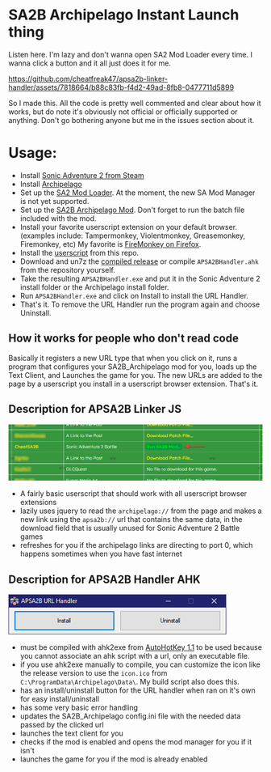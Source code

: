 # SA2B Archipelago Instant Launch thing
Listen here. I'm lazy and don't wanna open SA2 Mod Loader every time. I wanna click a button and it all just does it for me.


https://github.com/cheatfreak47/apsa2b-linker-handler/assets/7818664/b88c83fb-f4d2-49ad-8fb8-0477711d5899


So I made this. All the code is pretty well commented and clear about how it works, but do note it's obviously not official or officially supported or anything. Don't go bothering anyone but me in the issues section about it.

# Usage:
 - Install [Sonic Adventure 2 from Steam](https://store.steampowered.com/app/213610/Sonic_Adventure_2/)
 - Install [Archipelago](https://archipelago.gg)
 - Set up the [SA2 Mod Loader](https://mm.reimuhakurei.net/sa2mods/SA2ModLoader.7z). At the moment, the new SA Mod Manager is not yet supported.
 - Set up the [SA2B Archipelago Mod](https://archipelago.gg/tutorial/Sonic%20Adventure%202%20Battle/setup/en). Don't forget to run the batch file included with the mod.
 - Install your favorite userscript extension on your default browser. (examples include: Tampermonkey, Violentmonkey, Greasemonkey, Firemonkey, etc) My favorite is [FireMonkey on Firefox](https://addons.mozilla.org/en-US/firefox/addon/firemonkey/).
 - Install the [userscript](https://raw.githubusercontent.com/cheatfreak47/apsa2b-linker-handler/main/APSA2BLinker.user.js) from this repo.
 - Download and un7z the [compiled release](https://github.com/cheatfreak47/apsa2b-linker-handler/releases) or compile `APSA2BHandler.ahk` from the repository yourself.
 - Take the resulting `APSA2BHandler.exe` and put it in the Sonic Adventure 2 install folder or the Archipelago install folder.
 - Run `APSA2BHandler.exe` and click on Install to install the URL Handler.
 - That's it. To remove the URL Handler run the program again and choose Uninstall.

## How it works for people who don't read code
Basically it registers a new URL type that when you click on it, runs a program that configures your SA2B_Archipelago mod for you, loads up the Text Client, and Launches the game for you. The new URLs are added to the page by a userscript you install in a userscript browser extension. That's it.

## Description for APSA2B Linker JS
![Image of Linker in Action](https://raw.githubusercontent.com/cheatfreak47/apsa2b-linker-handler/main/APSA2BLinker.png)
 - A fairly basic userscript that should work with all userscript browser extensions
 - lazily uses jquery to read the `archipelago://` from the page and makes a new link using the `apsa2b://` url that contains the same data, in the download field that is usually unused for Sonic Adventure 2 Battle games
 - refreshes for you if the archipelago links are directing to port 0, which happens sometimes when you have fast internet

## Description for APSA2B Handler AHK
![Image of URL Handler](https://raw.githubusercontent.com/cheatfreak47/apsa2b-linker-handler/main/APSA2BHandler.png)
 - must be compiled with ahk2exe from [AutoHotKey 1.1](https://www.autohotkey.com/download/ahk-install.exe) to be used because you cannot associate an ahk script with a url, only an executable file.
 - if you use ahk2exe manually to compile, you can customize the icon like the release version to use the `icon.ico` from `C:\ProgramData\Archipelago\Data\`. My build script also does this.
 - has an install/uninstall button for the URL handler when ran on it's own for easy install/uninstall
 - has some very basic error handling
 - updates the SA2B_Archipelago config.ini file with the needed data passed by the clicked url
 - launches the text client for you
 - checks if the mod is enabled and opens the mod manager for you if it isn't
 - launches the game for you if the mod is already enabled
